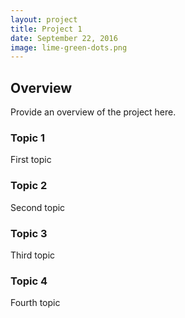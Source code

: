 ```yaml
---
layout: project
title: Project 1
date: September 22, 2016
image: lime-green-dots.png
---
```


## Overview
Provide an overview of the project here.

### Topic 1
First topic

### Topic 2
Second topic

### Topic 3
Third topic

### Topic 4
Fourth topic